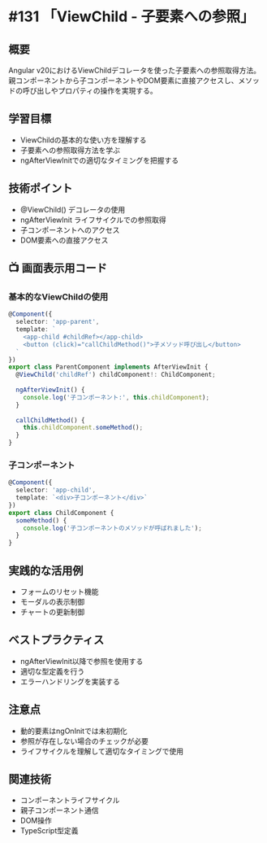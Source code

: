 # #131 「ViewChild - 子要素への参照」

## 概要
Angular v20におけるViewChildデコレータを使った子要素への参照取得方法。親コンポーネントから子コンポーネントやDOM要素に直接アクセスし、メソッドの呼び出しやプロパティの操作を実現する。

## 学習目標
- ViewChildの基本的な使い方を理解する
- 子要素への参照取得方法を学ぶ
- ngAfterViewInitでの適切なタイミングを把握する

## 技術ポイント
- @ViewChild() デコレータの使用
- ngAfterViewInit ライフサイクルでの参照取得
- 子コンポーネントへのアクセス
- DOM要素への直接アクセス

## 📺 画面表示用コード

### 基本的なViewChildの使用
```typescript
@Component({
  selector: 'app-parent',
  template: `
    <app-child #childRef></app-child>
    <button (click)="callChildMethod()">子メソッド呼び出し</button>
  `
})
export class ParentComponent implements AfterViewInit {
  @ViewChild('childRef') childComponent!: ChildComponent;
  
  ngAfterViewInit() {
    console.log('子コンポーネント:', this.childComponent);
  }
  
  callChildMethod() {
    this.childComponent.someMethod();
  }
}
```

### 子コンポーネント
```typescript
@Component({
  selector: 'app-child',
  template: `<div>子コンポーネント</div>`
})
export class ChildComponent {
  someMethod() {
    console.log('子コンポーネントのメソッドが呼ばれました');
  }
}
```

## 実践的な活用例
- フォームのリセット機能
- モーダルの表示制御
- チャートの更新制御

## ベストプラクティス
- ngAfterViewInit以降で参照を使用する
- 適切な型定義を行う
- エラーハンドリングを実装する

## 注意点
- 動的要素はngOnInitでは未初期化
- 参照が存在しない場合のチェックが必要
- ライフサイクルを理解して適切なタイミングで使用

## 関連技術
- コンポーネントライフサイクル
- 親子コンポーネント通信
- DOM操作
- TypeScript型定義
